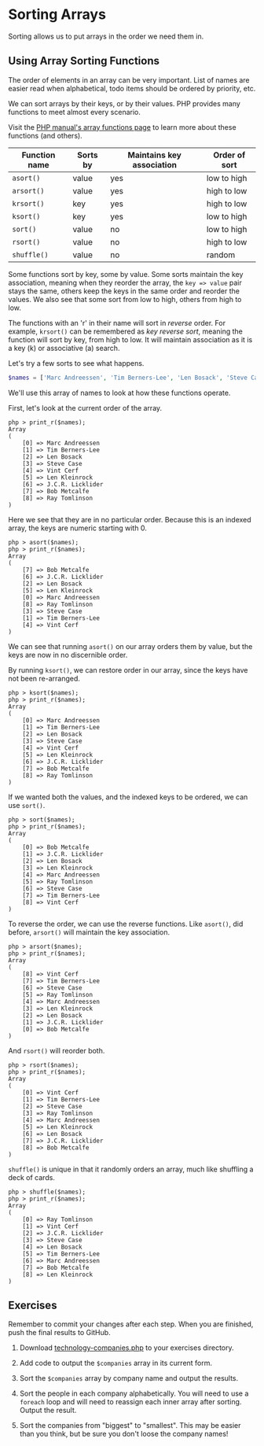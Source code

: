 # Sorting Arrays

Sorting allows us to put arrays in the order we need them in.

## Using Array Sorting Functions

The order of elements in an array can be very important.  List of names are easier read when alphabetical, todo items should be ordered by priority, etc.

We can sort arrays by their keys, or by their values.  PHP provides many functions to meet almost every scenario.

Visit the [PHP manual's array functions page](http://www.php.net/manual/en/array.sorting.php) to learn more about these functions (and others).

Function name | Sorts by | Maintains key association | Order of sort
--- | --- | --- | ---
`asort()` | value | yes | low to high
`arsort()` | value | yes | high to low
`krsort()` | key | yes | high to low
`ksort()` | key | yes | low to high
`sort()` | value | no | low to high
`rsort()` | value | no | high to low
`shuffle()` | value | no | random

Some functions sort by key, some by value.  Some sorts maintain the key association, meaning when they reorder the array, the `key => value` pair stays the same, others keep the keys in the same order and reorder the values.  We also see that some sort from low to high, others from high to low.

The functions with an 'r' in their name will sort in _reverse_ order.  For example, `krsort()` can be remembered as _key reverse sort_, meaning the function will sort by key, from high to low.  It will maintain association as it is a key (k) or associative (a) search.

Let's try a few sorts to see what happens.

~~~php
$names = ['Marc Andreessen', 'Tim Berners-Lee', 'Len Bosack', 'Steve Case', 'Vint Cerf', 'Len Kleinrock', 'J.C.R. Licklider', 'Bob Metcalfe', 'Ray Tomlinson'];
~~~

We'll use this array of names to look at how these functions operate.

First, let's look at the current order of the array.

    php > print_r($names);
    Array
    (
        [0] => Marc Andreessen
        [1] => Tim Berners-Lee
        [2] => Len Bosack
        [3] => Steve Case
        [4] => Vint Cerf
        [5] => Len Kleinrock
        [6] => J.C.R. Licklider
        [7] => Bob Metcalfe
        [8] => Ray Tomlinson
    )

Here we see that they are in no particular order.  Because this is an indexed array, the keys are numeric starting with 0.

    php > asort($names);
    php > print_r($names);
    Array
    (
        [7] => Bob Metcalfe
        [6] => J.C.R. Licklider
        [2] => Len Bosack
        [5] => Len Kleinrock
        [0] => Marc Andreessen
        [8] => Ray Tomlinson
        [3] => Steve Case
        [1] => Tim Berners-Lee
        [4] => Vint Cerf
    )

We can see that running `asort()` on our array orders them by value, but the keys are now in no discernible order.

By running `ksort()`, we can restore order in our array, since the keys have not been re-arranged.

    php > ksort($names);
    php > print_r($names);
    Array
    (
        [0] => Marc Andreessen
        [1] => Tim Berners-Lee
        [2] => Len Bosack
        [3] => Steve Case
        [4] => Vint Cerf
        [5] => Len Kleinrock
        [6] => J.C.R. Licklider
        [7] => Bob Metcalfe
        [8] => Ray Tomlinson
    )

If we wanted both the values, and the indexed keys to be ordered, we can use `sort()`.

    php > sort($names);
    php > print_r($names);
    Array
    (
        [0] => Bob Metcalfe
        [1] => J.C.R. Licklider
        [2] => Len Bosack
        [3] => Len Kleinrock
        [4] => Marc Andreessen
        [5] => Ray Tomlinson
        [6] => Steve Case
        [7] => Tim Berners-Lee
        [8] => Vint Cerf
    )

To reverse the order, we can use the reverse functions.  Like `asort()`, did before, `arsort()` will maintain the key association.

    php > arsort($names);
    php > print_r($names);
    Array
    (
        [8] => Vint Cerf
        [7] => Tim Berners-Lee
        [6] => Steve Case
        [5] => Ray Tomlinson
        [4] => Marc Andreessen
        [3] => Len Kleinrock
        [2] => Len Bosack
        [1] => J.C.R. Licklider
        [0] => Bob Metcalfe
    )

And `rsort()` will reorder both.

    php > rsort($names);
    php > print_r($names);
    Array
    (
        [0] => Vint Cerf
        [1] => Tim Berners-Lee
        [2] => Steve Case
        [3] => Ray Tomlinson
        [4] => Marc Andreessen
        [5] => Len Kleinrock
        [6] => Len Bosack
        [7] => J.C.R. Licklider
        [8] => Bob Metcalfe
    )

`shuffle()` is unique in that it randomly orders an array, much like shuffling a deck of cards.

    php > shuffle($names);
    php > print_r($names);
    Array
    (
        [0] => Ray Tomlinson
        [1] => Vint Cerf
        [2] => J.C.R. Licklider
        [3] => Steve Case
        [4] => Len Bosack
        [5] => Tim Berners-Lee
        [6] => Marc Andreessen
        [7] => Bob Metcalfe
        [8] => Len Kleinrock
    )

## Exercises

Remember to commit your changes after each step. When you are finished, push the final results to GitHub.

1. Download [technology-companies.php](../../examples/php/technology-companies.php) to your exercises directory.

1. Add code to output the `$companies` array in its current form.

1. Sort the `$companies` array by company name and output the results.

1. Sort the people in each company alphabetically. You will need to use a `foreach` loop and will need to reassign each inner array after sorting. Output the result.

1. Sort the companies from "biggest" to "smallest". This may be easier than you think, but be sure you don't loose the company names!
